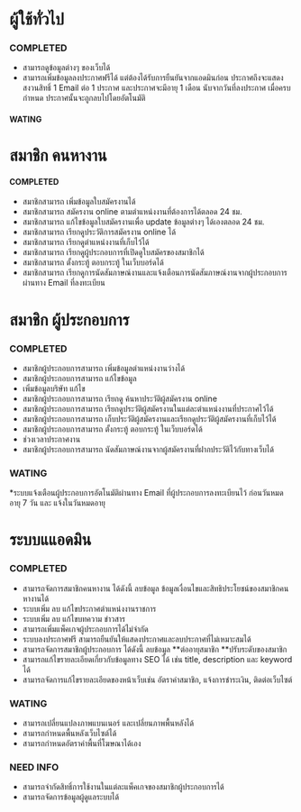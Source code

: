 # ผู้ใช้ทั่วไป 

### COMPLETED 
* สามารถดูข้อมูลต่างๆ ของเว็บได้
* สามารถเพิ่มข้อมูลลงประกาศฟรีได้ แต่ต้องได้รับการยืนยันจากแอดมินก่อน ประกาศถึงจะแสดง สงวนสิทธิ์ 1 Email ต่อ 1 ประกาศ และประกาศจะมีอายุ 1 เดือน นับจากวันที่ลงประกาศ เมื่อครบกำหนด ประกาศนั้นจะถูกลบไปโดยอัตโนมัติ

#### WATING ###


# สมาชิก คนหางาน 

#### COMPLETED ###
* สมาชิกสามารถ เพิ่มข้อมูลใบสมัครงานได้ 
* สมาชิกสามารถ สมัครงาน online ตามตำแหน่งงานที่ต้องการได้ตลอด 24 ชม. 
* สมาชิกสามารถ แก้ไขข้อมูลใบสมัครงานเพื่อ update ข้อมูลต่างๆ ได้เองตลอด 24 ชม. 
* สมาชิกสามารถ เรียกดูประวัติการสมัครงาน online ได้ 
* สมาชิกสามารถ เรียกดูตำแหน่งงานที่เก็บไว้ได้ 
* สมาชิกสามารถ เรียกดูผู้ประกอบการที่เปิดดูใบสมัครของสมาชิกได้ 
* สมาชิกสามารถ ตั้งกระทู้ ตอบกระทู้ ในเว็บบอร์ดได้ 
* สมาชิกสามารถ เรียกดูการนัดสัมภาษณ์งานและแจ้งเตือนการนัดสัมภาษณ์งานจากผู้ประกอบการผ่านทาง Email ที่ลงทะเบียน 



# สมาชิก ผู้ประกอบการ 

### COMPLETED
* สมาชิกผู้ประกอบการสามารถ เพิ่มข้อมูลตำแหน่งงานว่างได้ 
* สมาชิกผู้ประกอบการสามารถ แก้ไขข้อมูล 
* เพิ่มข้อมูลบริษัท แก้ไข
* สมาชิกผู้ประกอบการสามารถ เรียกดู ค้นหาประวัติผู้สมัครงาน online 
* สมาชิกผู้ประกอบการสามารถ เรียกดูประวัติผู้สมัครงานในแต่ละตำแหน่งงานที่ประกาศไว้ได้ 
* สมาชิกผู้ประกอบการสามารถ เก็บประวัติผู้สมัครงานและเรียกดูประวัติผู้สมัครงานที่เก็บไว้ได้ 
* สมาชิกผู้ประกอบการสามารถ ตั้งกระทู้ ตอบกระทู้ ในเว็บบอร์ดได้ 
* ช่วงเวลาประกาศงาน
* สมาชิกผู้ประกอบการสามารถ นัดสัมภาษณ์งานจากผู้สมัครงานที่ฝากประวัติไว้กับทางเว็บได้ 

### WATING 
*ระบบแจ้งเตือนผู้ประกอบการอัตโนมัติผ่านทาง Email ที่ผู้ประกอบการลงทะเบียนไว้ ก่อนวันหมดอายุ 7 วัน และ แจ้งในวันหมดอายุ 

# ระบบแแอดมิน
### COMPLETED
* สามารถจัดการสมาชิกคนหางาน ได้ดังนี้ ลบข้อมูล ข้อมูลเงื่อนไขและสิทธิประโยชน์ของสมาชิกคนหางานได้ 
* ระบบเพิ่ม ลบ แก้ไขประกาศตำแหน่งงานราชการ 
* ระบบเพิ่ม ลบ แก้ไขบทความ ข่าวสาร 
* สามารถเพิ่มแพ็คเกจผู้ประกอบการได้ไม่จำกัด 
* ระบบลงประกาศฟรี สามารถยืนยันให้แสดงประกาศและลบประกาศที่ไม่เหมาะสมได้ 
* สามารถจัดการสมาชิกผู้ประกอบการ ได้ดังนี้ ลบข้อมูล **ต่ออายุสมาชิก **ปรับระดับของสมาชิก 
* สามารถแก้ไขรายละเอียดเกี่ยวกับข้อมูลทาง SEO ได้ เช่น title, description และ keyword ได้ 
* สามารถจัดการแก้ไขรายละเอียดของหน้าเว็บเช่น  อัตราค่าสมาชิก, แจ้งการชำระเงิน, ติดต่อเว็บไซต์

### WATING ###
* สามารถเปลี่ยนแปลงภาพแบนเนอร์ และเปลี่ยนภาพพื้นหลังได้ 
* สามารถกำหนดพื้นหลังเว็บไซต์ได้ 
* สามารถกำหนดอัตราค่าพื้นที่โฆษณาได้เอง 

### NEED INFO
* สามารถจำกัดสิทธิ์การใช้งานในแต่ละแพ็คเกจของสมาชิกผู้ประกอบการได้ 
* สามารถจัดการข้อมูลผู้ดูแลระบบได้ 

